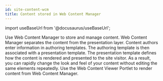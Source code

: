 ```yaml
---
id: site-content-wcm
title: Content stored in Web Content Manager
---
```

import useBaseUrl from '@docusaurus/useBaseUrl';



Use Web Content Manager to store and manage content. Web Content Manager separates the content from the presentation layer. Content authors enter information in authoring templates. The authoring template is then associated with a presentation template. The presentation template defines how the content is rendered and presented to the site visitor. As a result, you can rapidly change the look and feel of your content without editing the same elements repeatedly. Use the Web Content Viewer Portlet to render content from Web Content Manager.

